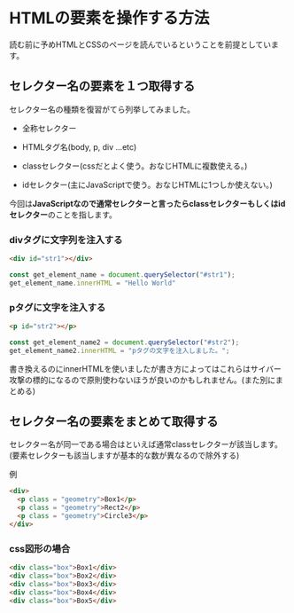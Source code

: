 # HTMLの要素を操作する方法

読む前に予めHTMLとCSSのページを読んでいるということを前提としています。

## セレクター名の要素を１つ取得する

セレクター名の種類を復習がてら列挙してみました。

- 全称セレクター

- HTMLタグ名(body, p, div ...etc)

- classセレクター(cssだとよく使う。おなじHTMLに複数使える。)

- idセレクター(主にJavaScriptで使う。おなじHTMLに1つしか使えない。)

今回は**JavaScriptなので通常セレクターと言ったらclassセレクターもしくはidセレクター**のことを指します。

### divタグに文字列を注入する

```html
<div id="str1"></div>
```

```js
const get_element_name = document.querySelector("#str1");
get_element_name.innerHTML = "Hello World"
```

### pタグに文字を注入する

```html
<p id="str2"></p>
```

```js
const get_element_name2 = document.querySelector("#str2");
get_element_name2.innerHTML = "pタグの文字を注入しました。";
```

書き換えるのにinnerHTMLを使いましたが書き方によってはこれらはサイバー攻撃の標的になるので原則使わないほうが良いのかもしれません。(また別にまとめる)

## セレクター名の要素をまとめて取得する

セレクター名が同一である場合はといえば通常classセレクターが該当します。(要素セレクターも該当しますが基本的な数が異なるので除外する)

例

```html
<div>
  <p class = "geometry">Box1</p>
  <p class = "geometry">Rect2</p>
  <p class = "geometry">Circle3</p>
</div>
```

### css図形の場合

```html
<div class="box">Box1</div>
<div class="box">Box2</div>
<div class="box">Box3</div>
<div class="box">Box4</div>
<div class="box">Box5</div>
```


